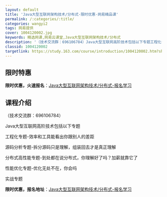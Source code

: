 ```yaml
---
layout: default
title: 'Java大型互联网架构技术/分布式-限时优惠-网易精品课'
permalink: /:categories/:title/
categories: wangyi2
tags: 网易提供
cover: 1004120002.jpg
keywords: 精选网课,网易云课堂,Java大型互联网架构技术/分布式
description: '（技术交流群：696106784）Java大型互联网高阶技术包括以下专题工程化专题-效率和工具能看出你跟别人的差距源码分'
classid: 1004120002
targetlink: https://study.163.com/course/introduction/1004120002.htm?share=1&shareId=1025206652&utm_campaign=share&utm_medium=iphoneShare&utm_source=&utm_u=1025206652
---
```


## 限时特惠

**限时优惠，火速报名**：[Java大型互联网架构技术/分布式-报名学习](https://study.163.com/course/introduction/1004120002.htm?share=1&shareId=1025206652&utm_campaign=share&utm_medium=iphoneShare&utm_source=&utm_u=1025206652)

## 课程介绍

（技术交流群：696106784）

Java大型互联网高阶技术包括以下专题

工程化专题-效率和工具能看出你跟别人的差距

源码分析专题-拆分源码只是理解，组装回去才是真正理解

分布式高性能专题-到处都在说分布式，你理解好了吗？加薪就靠它了

性能优化专题-优化无处不在，你会吗

实战专题

**限时优惠，报名地址**：[Java大型互联网架构技术/分布式-报名学习](https://study.163.com/course/introduction/1004120002.htm?share=1&shareId=1025206652&utm_campaign=share&utm_medium=iphoneShare&utm_source=&utm_u=1025206652)

